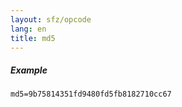 ```yaml
---
layout: sfz/opcode
lang: en
title: md5
---
```

##### Example

```
md5=9b75814351fd9480fd5fb8182710cc67
```
